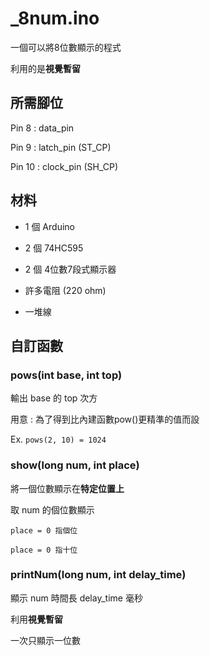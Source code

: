 # _8num.ino

一個可以將8位數顯示的程式

利用的是**視覺暫留**

## 所需腳位

Pin 8 : data_pin

Pin 9 : latch_pin
(ST_CP)

Pin 10 : clock_pin
(SH_CP)

## 材料

* 1 個 Arduino

* 2 個 74HC595

* 2 個 4位數7段式顯示器

* 許多電阻 (220 ohm)

* 一堆線

## 自訂函數

### pows(int base, int top)

輸出 base 的 top 次方

用意 : 為了得到比內建函數pow()更精準的值而設

Ex. `pows(2, 10) = 1024`

### show(long num, int place)

將一個位數顯示在**特定位置上**

取 num 的個位數顯示

```Arduino
place = 0 指個位

place = 0 指十位
```

### printNum(long num, int delay_time)

顯示 num
時間長 delay_time 毫秒

利用**視覺暫留**

一次只顯示一位數